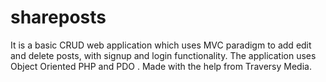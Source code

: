 # shareposts

It is a basic CRUD web application which uses MVC paradigm to add edit and delete posts, with signup and login functionality. The application uses Object Oriented PHP and PDO
. Made with the help from Traversy Media.

